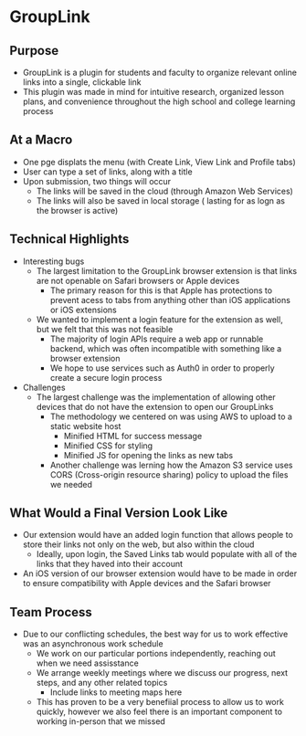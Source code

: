 # GroupLink
## Purpose
 - GroupLink is a plugin for students and faculty to organize relevant online links into a single, clickable link
 - This plugin was made in mind for intuitive research, organized lesson plans, and convenience throughout the high school and college learning process

## At a Macro
- One pge displats the menu (with Create Link, View Link and Profile tabs)
- User can type a set of links, along with a title
- Upon submission, two things will occur
    - The links will be saved in the cloud (through Amazon Web Services)
    - The links will also be saved in local storage ( lasting for as logn as the browser is active)
## Technical Highlights
-  Interesting bugs
    - The largest limitation to the GroupLink browser extension is that links are not openable on Safari browsers or Apple devices
        - The primary reason for this is that Apple has protections to prevent acess to tabs from anything other than iOS applications or iOS extensions
    - We wanted to implement a login feature for the extension as well, but we felt that this was not feasible
        - The majority of login APIs require a web app or runnable backend, which was often incompatible with something like a browser extension
        - We hope to use services such as Auth0 in order to properly create a secure login process
- Challenges
    - The largest challenge was the implementation of allowing other devices that do not have the extension to open our GroupLinks
        - The methodology we centered on was using AWS to upload to a static website host
            - Minified HTML for success message
            - Minified CSS for styling
            - Minified JS for opening the links as new tabs
        - Another challenge was lerning how the Amazon S3 service uses CORS (Cross-origin resource sharing) policy to upload the files we needed

## What Would a Final Version Look Like
- Our extension would have an added login function that allows people to store their links not only on the web, but also within the cloud
    - Ideally, upon login, the Saved Links tab would populate with all of the links that they haved into their account
- An iOS version of our browser extension would have to be made in order to ensure compatibility with Apple devices and the Safari browser
## Team Process
- Due to our conflicting schedules, the best way for us to work effective was an asynchronous work schedule
    - We work on our particular portions independently, reaching out when we need assisstance
    - We arrange weekly meetings where we discuss our progress, next steps, and any other related topics
        - Include links to meeting maps here
    - This has proven to be a very benefiial process to allow us to work quickly, however we also feel there is an important component to working in-person that we missed
